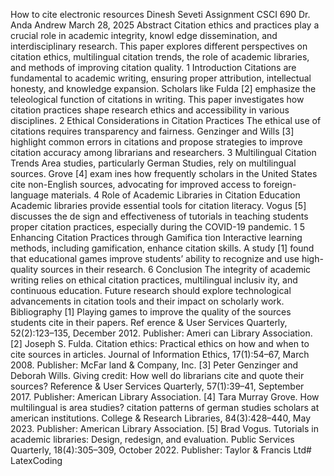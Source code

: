 How to cite electronic resources
 Dinesh Seveti
 Assignment CSCI 690
 Dr. Anda Andrew
 March 28, 2025
 Abstract
 Citation ethics and practices play a crucial role in academic integrity, knowl
edge dissemination, and interdisciplinary research. This paper explores different
 perspectives on citation ethics, multilingual citation trends, the role of academic
 libraries, and methods of improving citation quality.
 1 Introduction
 Citations are fundamental to academic writing, ensuring proper attribution, intellectual
 honesty, and knowledge expansion. Scholars like Fulda [2] emphasize the teleological
 function of citations in writing. This paper investigates how citation practices shape
 research ethics and accessibility in various disciplines.
 2 Ethical Considerations in Citation Practices
 The ethical use of citations requires transparency and fairness. Genzinger and Wills [3]
 highlight common errors in citations and propose strategies to improve citation accuracy
 among librarians and researchers.
 3 Multilingual Citation Trends
 Area studies, particularly German Studies, rely on multilingual sources. Grove [4] exam
ines how frequently scholars in the United States cite non-English sources, advocating
 for improved access to foreign-language materials.
 4 Role of Academic Libraries in Citation Education
 Academic libraries provide essential tools for citation literacy. Vogus [5] discusses the de
sign and effectiveness of tutorials in teaching students proper citation practices, especially
 during the COVID-19 pandemic.
 1
5 Enhancing Citation Practices through Gamifica
tion
 Interactive learning methods, including gamification, enhance citation skills. A study [1]
 found that educational games improve students’ ability to recognize and use high-quality
 sources in their research.
 6 Conclusion
 The integrity of academic writing relies on ethical citation practices, multilingual inclusiv
ity, and continuous education. Future research should explore technological advancements
 in citation tools and their impact on scholarly work.
 Bibliography
 [1] Playing games to improve the quality of the sources students cite in their papers. Ref
erence & User Services Quarterly, 52(2):123–135, December 2012. Publisher: Ameri
can Library Association.
 [2] Joseph S. Fulda. Citation ethics: Practical ethics on how and when to cite sources in
 articles. Journal of Information Ethics, 17(1):54–67, March 2008. Publisher: McFar
land & Company, Inc.
 [3] Peter Genzinger and Deborah Wills. Giving credit: How well do librarians cite and
 quote their sources? Reference & User Services Quarterly, 57(1):39–41, September
 2017. Publisher: American Library Association.
 [4] Tara Murray Grove. How multilingual is area studies? citation patterns of german
 studies scholars at american institutions. College & Research Libraries, 84(3):428–440,
 May 2023. Publisher: American Library Association.
 [5] Brad Vogus. Tutorials in academic libraries: Design, redesign, and evaluation. Public
 Services Quarterly, 18(4):305–309, October 2022. Publisher: Taylor & Francis Ltd# LatexCoding
